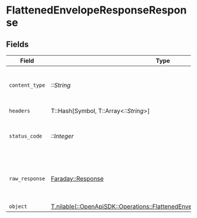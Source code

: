 # FlattenedEnvelopeResponseResponse


## Fields

| Field                                                                                                                                          | Type                                                                                                                                           | Required                                                                                                                                       | Description                                                                                                                                    |
| ---------------------------------------------------------------------------------------------------------------------------------------------- | ---------------------------------------------------------------------------------------------------------------------------------------------- | ---------------------------------------------------------------------------------------------------------------------------------------------- | ---------------------------------------------------------------------------------------------------------------------------------------------- |
| `content_type`                                                                                                                                 | *::String*                                                                                                                                     | :heavy_check_mark:                                                                                                                             | HTTP response content type for this operation                                                                                                  |
| `headers`                                                                                                                                      | T::Hash[Symbol, T::Array<*::String*>]                                                                                                          | :heavy_check_mark:                                                                                                                             | N/A                                                                                                                                            |
| `status_code`                                                                                                                                  | *::Integer*                                                                                                                                    | :heavy_check_mark:                                                                                                                             | HTTP response status code for this operation                                                                                                   |
| `raw_response`                                                                                                                                 | [Faraday::Response](https://www.rubydoc.info/gems/faraday/Faraday/Response)                                                                    | :heavy_check_mark:                                                                                                                             | Raw HTTP response; suitable for custom response parsing                                                                                        |
| `object`                                                                                                                                       | [T.nilable(::OpenApiSDK::Operations::FlattenedEnvelopeResponseResponseBody)](../../models/operations/flattenedenveloperesponseresponsebody.md) | :heavy_minus_sign:                                                                                                                             | OK                                                                                                                                             |